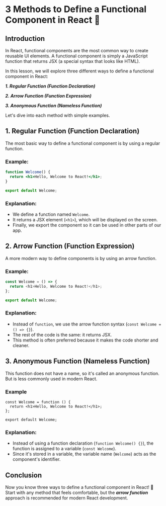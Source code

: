 # 3 Methods to Define a Functional Component in React 🚀

## Introduction
In React, functional components are the most common way to create reusable UI elements. A functional component is simply a JavaScript function that returns JSX (a special syntax that looks like HTML).

In this lesson, we will explore three different ways to define a functional component in React:

_**1. Regular Function (Function Declaration)**_

_**2. Arrow Function (Function Expression)**_

_**3. Anonymous Function (Nameless Function)**_

Let's dive into each method with simple examples.

## 1. Regular Function (Function Declaration)
The most basic way to define a functional component is by using a regular function.

### Example:
```jsx
function Welcome() {
  return <h1>Hello, Welcome to React!</h1>;
}

export default Welcome;
```

### Explanation:
* We define a function named `Welcome`.
* It returns a JSX element (`<h1>`), which will be displayed on the screen.
* Finally, we export the component so it can be used in other parts of our app.

## 2. Arrow Function (Function Expression)
A more modern way to define components is by using an arrow function.

### Example:
```js
const Welcome = () => {
  return <h1>Hello, Welcome to React!</h1>;
};

export default Welcome;
```

### Explanation:
* Instead of `function`, we use the arrow function syntax (`const Welcome = () => {}`).
* The rest of the code is the same: it returns JSX.
* This method is often preferred because it makes the code shorter and cleaner.

## 3. Anonymous Function (Nameless Function)
This function does not have a name, so it's called an anonymous function. But is less commonly used in modern React.
### Example
```
const Welcome = function () {
  return <h1>Hello, Welcome to React!</h1>;
};

export default Welcome;
```

### Explanation:
* Instead of using a function declaration (`function Welcome() {}`), the function is assigned to a variable (`const Welcome`).
* Since it's stored in a variable, the variable name (`Welcome`) acts as the component's identifier.

## Conclusion
Now you know three ways to define a functional component in React! 🚀 Start with any method that feels comfortable, but the **_arrow function_** approach is recommended for modern React development.
